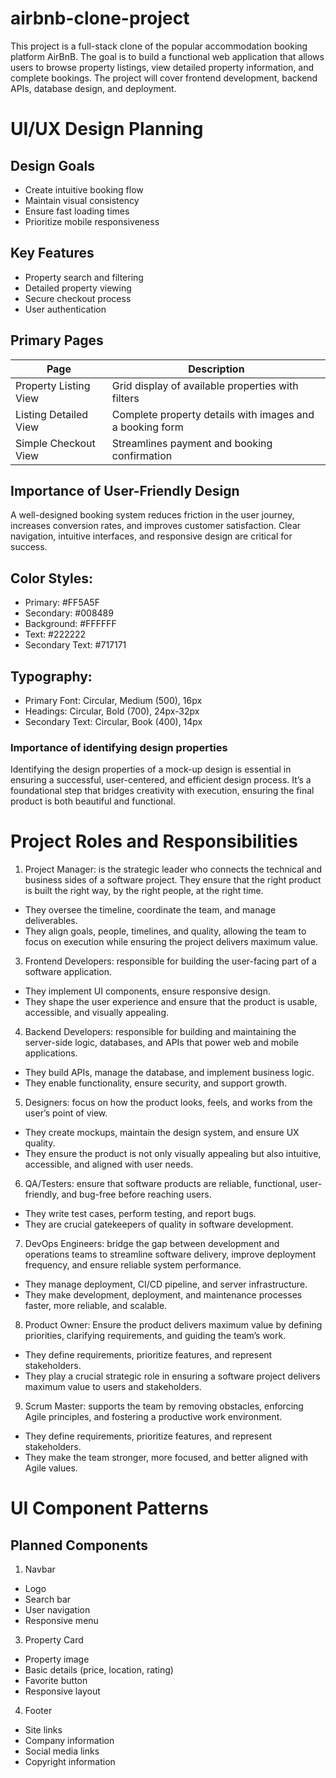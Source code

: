# airbnb-clone-project
This project is a full-stack clone of the popular accommodation booking platform AirBnB. The goal is to build a functional web application that allows users to browse property listings, view detailed property information, and complete bookings. The project will cover frontend development, backend APIs, database design, and deployment.
# UI/UX Design Planning
## Design Goals
- Create intuitive booking flow
- Maintain visual consistency
- Ensure fast loading times
- Prioritize mobile responsiveness
## Key Features
- Property search and filtering
- Detailed property viewing
- Secure checkout process
- User authentication
## Primary Pages

|Page|Description|
|----|-----------|
|Property Listing View|Grid display of available properties with filters|
|Listing Detailed View|Complete property details with images and a booking form|
|Simple Checkout View|Streamlines payment and booking confirmation|
## Importance of User-Friendly Design
A well-designed booking system reduces friction in the user journey, increases conversion rates, and improves customer satisfaction. Clear navigation, intuitive interfaces, and responsive design are critical for success.
## Color Styles:
- Primary: #FF5A5F
- Secondary: #008489
- Background: #FFFFFF
- Text: #222222
- Secondary Text: #717171
## Typography:
- Primary Font: Circular, Medium (500), 16px
- Headings: Circular, Bold (700), 24px-32px
- Secondary Text: Circular, Book (400), 14px
###  Importance of identifying design properties
Identifying the design properties of a mock-up design is essential in ensuring a successful, user-centered, and efficient design process.
It’s a foundational step that bridges creativity with execution, ensuring the final product is both beautiful and functional.
# Project Roles and Responsibilities
1. Project Manager: is the strategic leader who connects the technical and business sides of a software project. They ensure that the right product is built the right way, by the right people, at the right time.
- They oversee the timeline, coordinate the team, and manage deliverables.
- They align goals, people, timelines, and quality, allowing the team to focus on execution while ensuring the project delivers maximum value.
3. Frontend Developers: responsible for building the user-facing part of a software application.
- They implement UI components, ensure responsive design.
- They shape the user experience and ensure that the product is usable, accessible, and visually appealing.  
4. Backend Developers: responsible for building and maintaining the server-side logic, databases, and APIs that power web and mobile applications.
- They build APIs, manage the database, and implement business logic.
- They enable functionality, ensure security, and support growth.
5. Designers: focus on how the product looks, feels, and works from the user’s point of view.
- They create mockups, maintain the design system, and ensure UX quality.
- They ensure the product is not only visually appealing but also intuitive, accessible, and aligned with user needs.
6. QA/Testers: ensure that software products are reliable, functional, user-friendly, and bug-free before reaching users.
- They write test cases, perform testing, and report bugs.
- They are crucial gatekeepers of quality in software development.
7. DevOps Engineers: bridge the gap between development and operations teams to streamline software delivery, improve deployment frequency, and ensure reliable system performance.
- They manage deployment, CI/CD pipeline, and server infrastructure.
- They make development, deployment, and maintenance processes faster, more reliable, and scalable.
8. Product Owner: Ensure the product delivers maximum value by defining priorities, clarifying requirements, and guiding the team’s work.
- They define requirements, prioritize features, and represent stakeholders.
- They play a crucial strategic role in ensuring a software project delivers maximum value to users and stakeholders.
9. Scrum Master: supports the team by removing obstacles, enforcing Agile principles, and fostering a productive work environment.
- They define requirements, prioritize features, and represent stakeholders.
- They make the team stronger, more focused, and better aligned with Agile values.
# UI Component Patterns
## Planned Components
1. Navbar
- Logo
- Search bar
- User navigation
- Responsive menu
3. Property Card
- Property image
- Basic details (price, location, rating)
- Favorite button
- Responsive layout 
4. Footer
- Site links
- Company information
- Social media links
- Copyright information
